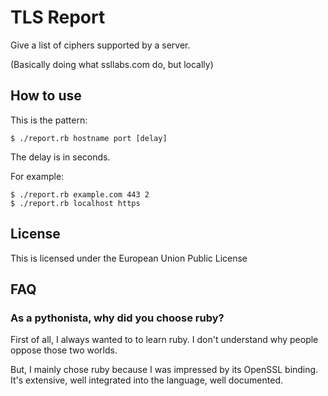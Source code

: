 # TLS Report

Give a list of ciphers supported by a server.

(Basically doing what ssllabs.com do, but locally)

## How to use

This is the pattern:

    $ ./report.rb hostname port [delay]

The delay is in seconds.


For example:

    $ ./report.rb example.com 443 2
    $ ./report.rb localhost https

## License

This is licensed under the European Union Public License

## FAQ

### As a pythonista, why did you choose ruby?

First of all, I always wanted to to learn ruby. I don't understand why people
oppose those two worlds.

But, I mainly chose ruby because I was impressed by its OpenSSL binding. It's
extensive, well integrated into the language, well documented.
